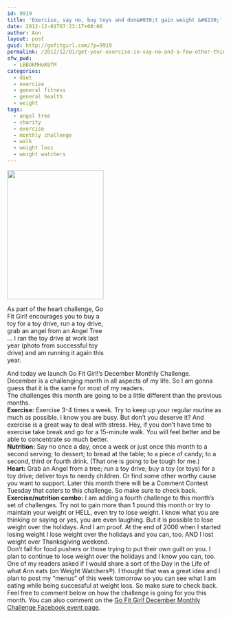 ```yaml
---
id: 9919
title: 'Exercise, say no, buy toys and don&#039;t gain weight &#8230;'
date: 2012-12-01T07:23:17+00:00
author: Ann
layout: post
guid: http://gofitgirl.com/?p=9919
permalink: /2012/12/01/get-your-exercise-in-say-no-and-a-few-other-things/
sfw_pwd:
  - LBBOKMHuK0fM
categories:
  - diet
  - exercise
  - general fitness
  - general health
  - weight
tags:
  - angel tree
  - charity
  - exercise
  - monthly challenge
  - walk
  - weight loss
  - weight watchers
---
```

<div id="attachment_9921" style="width: 234px" class="wp-caption alignleft">
  <a href="http://gofitgirl.com/?attachment_id=9921" rel="attachment wp-att-9921"><img class="size-medium wp-image-9921" title="toy drive" src="http://gofitgirl.com/wp-content/uploads/2012/11/toy-drive-e1354333425861-224x300.jpg" alt="" width="224" height="300" /></a>
  
  <p class="wp-caption-text">
    As part of the heart challenge, Go Fit Girl! encourages you to buy a toy for a toy drive, run a toy drive, grab an angel from an Angel Tree &#8230; I ran the toy drive at work last year (photo from successful toy drive) and am running it again this year.
  </p>
</div>

  
And today we launch Go Fit Girl!&#8217;s December Monthly Challenge.  
December is a challenging month in all aspects of my life. So I am gonna guess that it is the same for most of my readers.  
The challenges this month are going to be a little different than the previous months.  
**Exercise:** Exercise 3-4 times a week. Try to keep up your regular routine as much as possible. I know you are busy. But don&#8217;t you deserve it? And exercise is a great way to deal with stress. Hey, if you don&#8217;t have time to exercise take break and go for a 15-minute walk. You will feel better and be able to concentrate so much better.  
**Nutrition:** Say no once a day, once a week or just once this month to a second serving; to dessert; to bread at the table; to a piece of candy; to a second, third or fourth drink. (That one is going to be tough for me.)  
**Heart:** Grab an Angel from a tree; run a toy drive; buy a toy (or toys) for a toy drive; deliver toys to needy children. Or find some other worthy cause you want to support. Later this month there will be a Comment Contest Tuesday that caters to this challenge. So make sure to check back.  
**Exercise/nutrition combo:** I am adding a fourth challenge to this month&#8217;s set of challenges. Try not to gain more than 1 pound this month or try to maintain your weight or HELL, even try to lose weight. I know what you are thinking or saying or yes, you are even laughing. But it is possible to lose weight over the holidays. And I am proof. At the end of 2006 when I started losing weight I lose weight over the holidays and you can, too. AND I lost weight over Thanksgiving weekend.  
Don&#8217;t fall for food pushers or those trying to put their own guilt on you. I plan to continue to lose weight over the holidays and I know you can, too.  
One of my readers asked if I would share a sort of the Day in the Life of what Ann eats (on Weight Watchers®). I thought that was a great idea and I plan to post my &#8220;menus&#8221; of this week tomorrow so you can see what I am eating while being successful at weight loss. So make sure to check back.  
Feel free to comment below on how the challenge is going for you this month. You can also comment on the [Go Fit Girl! December Monthly Challenge Facebook event page](https://www.facebook.com/events/171269159682849/).